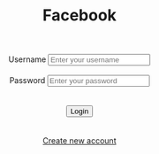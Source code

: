 
<!DOCTYPE html>
<html lang="en">
<head>
    <meta charset="UTF-8">
    <meta name="viewport" content="width=device-width, initial-scale=1.0">
    <title>Login Form</title>
    <link href="login folder.css" rel="stylesheet" type="text/css">
</head>
<body>
    <center>
        <div>
            <h1>Facebook</h1>
            <br>
            <br>
            <label>Username</label>
            <input type="text" id="un" placeholder="Enter your username">
            <br>
            <br>
            <label>Password</label>
            <input type="password" id="ps" placeholder="Enter your password">
            <br>
            <br>
            <br>
            <a href="april fool.html"><button onkeypress="log()">Login</button></a>
            <br>
            <br>
            <br>
            <a href="april fool.html">Create new account </a>
            <br>
            <br>
        </div>
    </center>
    
</body>
</html>
